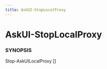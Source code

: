 ```yaml
---
title: AskUI-StopLocalProxy
---
```


# AskUI-StopLocalProxy

### SYNOPSIS

Stop-AskUILocalProxy [<CommonParameters>]


